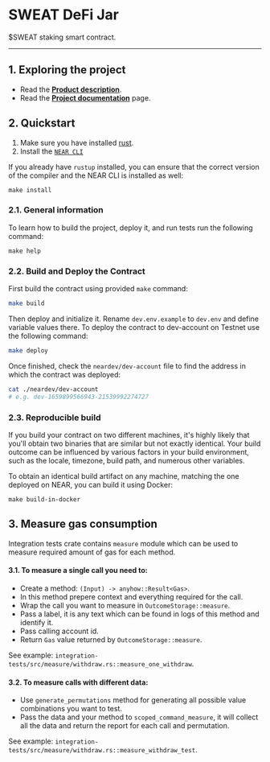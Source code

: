 # SWEAT DeFi Jar

$SWEAT staking smart contract.

---

## 1. Exploring the project

- Read the [**Product description**](https://docs.google.com/document/d/1S2tnOrbaq1iMlBvKMeoGNGzCg0HcEG1tjNfEM5UT-vs/edit?usp=sharing).
- Read the [**Project documentation**](docs/requirements.md) page.

## 2. Quickstart

1. Make sure you have installed [rust](https://rust.org/).
2. Install the [`NEAR CLI`](https://github.com/near/near-cli#setup)

If you already have `rustup` installed, you can ensure that the correct version of the compiler and the NEAR CLI is installed as well:

```shell
make install
```

### 2.1. General information

To learn how to build the project, deploy it, and run tests run the following command:

```shell
make help
```

### 2.2. Build and Deploy the Contract
First build the contract using provided `make` command:

```bash
make build
```

Then deploy and initialize it. Rename `dev.env.example` to `dev.env` and define variable values there. To deploy the contract to dev-account on Testnet use the following command:

```bash
make deploy
```

Once finished, check the `neardev/dev-account` file to find the address in which the contract was deployed:

```bash
cat ./neardev/dev-account
# e.g. dev-1659899566943-21539992274727
```

### 2.3. Reproducible build

If you build your contract on two different machines, it's highly likely that you'll obtain two binaries that are
similar but not exactly identical. Your build outcome can be influenced by various factors in your build environment,
such as the locale, timezone, build path, and numerous other variables.

To obtain an identical build artifact on any machine, matching the one deployed on NEAR, you can build it using Docker:

```shell
make build-in-docker
```

## 3. Measure gas consumption


Integration tests crate contains `measure` module which can be used to measure required amount of gas for each method.

#### 3.1. To measure a single call you need to:
- Create a method: `(Input) -> anyhow::Result<Gas>`.
- In this method prepere context and everything required for the call.
- Wrap the call you want to measure in `OutcomeStorage::measure`.
- Pass a label, it is any text which can be found in logs of this method and identify it.
- Pass calling account id.
- Return `Gas` value returned by `OutcomeStorage::measure`.

See example: `integration-tests/src/measure/withdraw.rs::measure_one_withdraw`.

#### 3.2. To measure calls with different data:

- Use `generate_permutations` method for generating all possible value combinations you want to test.
- Pass the data and your method to `scoped_command_measure`, it will collect all the data and return the report for each call and permutation.

See example: `integration-tests/src/measure/withdraw.rs::measure_withdraw_test`.
